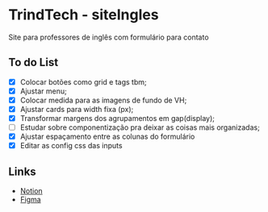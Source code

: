 # TrindTech - siteIngles
Site para professores de inglês com formulário para contato

## To do List
- [x]  Colocar botões como grid e tags tbm;
- [x]  Ajustar menu;
- [x]  Colocar medida para as imagens de fundo de VH;
- [x]  Ajustar cards para width fixa (px);
- [x]  Transformar margens dos agrupamentos em gap(display);
- [ ]  Estudar sobre componentização pra deixar as coisas mais organizadas;
- [x]  Ajustar espaçamento entre as colunas do formulário
- [x]  Editar as config css das inputs

## Links
- [Notion](https://steady-rocket-ff7.notion.site/ce4eb48a1b81480fa8b6189fe39f7ac4?v=6a0b44d4528f45fbb9e3c42b68da9be9)
- [Figma](https://www.figma.com/file/vsbQggn7dstVvpXjlsrfdM/SinglePage)
